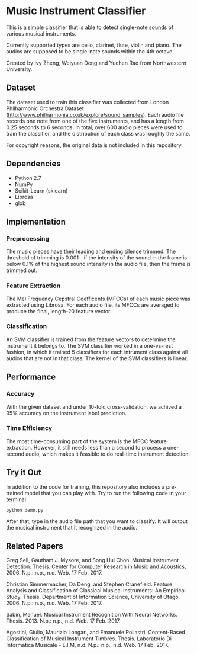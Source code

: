 # Music Instrument Classifier

This is a simple classifier that is able to detect single-note sounds of various musical instruments.

Currently supported types are cello, clarinet, flute, violin and piano. The audios are supposed to be single-note sounds within the 4th octave. 

Created by Ivy Zheng, Weiyuan Deng and Yuchen Rao from Northwestern University. 


## Dataset

The dataset used to train this classifier was collected from London Philharmonic Orchestra Dataset (http://www.philharmonia.co.uk/explore/sound_samples). Each audio file records one note from one of the five instruments, and has a length from 0.25 seconds to 6 seconds. In total, over 600 audio pieces were used to train the classifier, and the distribution of each class was roughly the same. 

For copyright reasons, the original data is not included in this repository. 


## Dependencies
 - Python 2.7
 - NumPy
 - Scikit-Learn (sklearn)
 - Librosa
 - glob


## Implementation

### Preprocessing

The music pieces have their leading and ending silence trimmed. The threshold of trimming is 0.001 - if the intensity of the sound in the frame is below 0.1% of the highest sound intensity in the audio file, then the frame is trimmed out. 

### Feature Extraction

The Mel Frequency Cepstral Coefficents (MFCCs) of each music piece was extracted using Librosa. For each audio file, its MFCCs are averaged to produce the final, length-20 feature vector. 

### Classification

An SVM classifier is trained from the feature vectors to determine the instrument it belongs to. The SVM classifier worked in a one-vs-rest fashion, in which it trained 5 classifiers for each intrument class against all audios that are not in that class. The kernel of the SVM classifiers is linear. 


## Performance

### Accuracy

With the given dataset and under 10-fold cross-validation, we achived a 95% accuracy on the instrument label prediction. 

### Time Efficiency

The most time-consuming part of the system is the MFCC feature extraction. However, it still needs less than a second to process a one-second audio, which makes it feasible to do real-time instrument detection. 


## Try it Out

In addition to the code for training, this repository also includes a pre-trained model that you can play with. Try to run the following code in your terminal:

    python demo.py

After that, type in the audio file path that you want to classify. It will output the musical instrument that it recognized in the audio. 


## Related Papers

Greg Sell, Gautham J. Mysore, and Song Hui Chon. Musical Instrument Detection. Thesis. Center for Computer Research in Music and Acoustics, 2006. N.p.: n.p., n.d. Web. 17 Feb. 2017.

Christian Simmermacher, Da Deng, and Stephen Cranefield. Feature Analysis and Classification of Classical Musical Instruments: An Empirical Study. Thesis. Department of Information Science, University of Otago, 2006. N.p.: n.p., n.d. Web. 17 Feb. 2017.

Sabin, Manuel. Musical Instrument Recognition With Neural Networks. Thesis. 2013. N.p.: n.p., n.d. Web. 17 Feb. 2017.

Agostini, Giulio, Maurizio Longari, and Emanuele Pollastri. Content-Based Classification of Musical Instrument Timbres. Thesis. Laboratorio Di Informatica Musicale - L.I.M, n.d. N.p.: n.p., n.d. Web. 17 Feb. 2017. 



